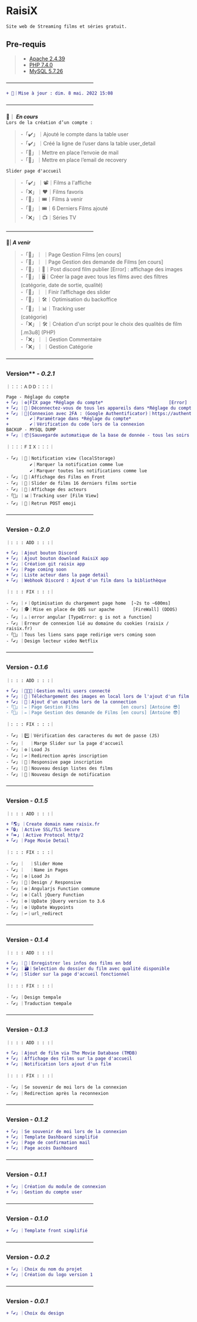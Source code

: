 # **RaisiX**
```
Site web de Streaming films et séries gratuit.
```

## **Pre-requis**
> - [Apache 2.4.39](https://httpd.apache.org/download.cgi)
> - [PHP 7.4.0](https://www.php.net/downloads.php)
> - [MySQL 5.7.26](https://www.mysql.com/fr/downloads/)

—————————————————

```DIFF
+ 🔄｜Mise à jour : dim. 8 mai. 2022 15:08
```
—————————————————

🔨｜ ***En cours***\
`Lors de la création d’un compte :`
> -「✔️」｜Ajouté le compte dans la table user\
> -「✔️」｜Créé la ligne de l’user dans la table user_detail\
> -「🔄」｜Mettre en place l’envoie de mail\
> -「🔄」｜Mettre en place l’email de recovery

`Slider page d'accueil`
> -「✔️」｜📽️｜Films a l'affiche\
> -「❌」｜❤️｜Films favoris\
> -「🔄」｜🎟️｜Films à venir\
> -「🔄」｜🎟️｜6 Derniers Films ajouté\
> -「❌」｜📺｜Séries TV

—————————————————

🍿| ***A venir***
> -「🔄」｜      ｜Page Gestion Films [en cours]\
> -「🔄」｜      ｜Page Gestion des demande de Films [en cours]\
> -「🔄」｜📣｜Post discord film  publier [Error] : affichage des images\
> -「🔄」｜🖥️｜Créer la page avec tous les films avec des filtres\
> (catégorie, date de sortie, qualité)\
> -「🔄」｜      ｜Finir l’affichage des slider\
> -「🔄」｜🛠️｜Optimisation du backoffice\
> -「🔄」｜📊｜Tracking user\
> (catégorie)\
> -「❌」｜🛠️｜Création d'un script pour le choix des qualités de film [.m3u8] (PHP)\
> -「❌」｜      ｜Gestion Commentaire\
> -「❌」｜      ｜Gestion Catégorie

—————————————————
###  Version** - *0.2.1*
`｜：：：ＡＤＤ：：：｜`
```DIFF
Page - Réglage du compte
+「✔️」｜⚙️|FIX page *Réglage du compte*                         [Error] : Token remember BDD vide
+「✔️」｜📲｜Déconnectez-vous de tous les appareils dans *Réglage du compte*
+「✔️」｜🔐|Connexion avec 2FA : (Google Authentificator)｜https://authenticatorapi.com
+        ✔️｜Paramétrage dans *Réglage du compte*
+        ✔️｜Vérification du code lors de la connexion
BACKUP - MYSQL DUMP
+「✔️」｜📦|Sauvegarde automatique de la base de donnée - tous les soirs
```
`｜：：：ＦＩＸ：：：｜`
```FIX
-「✔️」｜🔔｜Notification view (localStorage)
         ✔️｜Marquer la notification comme lue
         ✔️｜Marquer toutes les notifications comme lue
-「✔️」｜👀｜Affichage des Films en Front
-「✔️」｜🎫｜Slider de films 16 derniers films sortie
-「✔️」｜🤸｜Affichage des acteurs
-「🔄」｜📊｜Tracking user [Film View]
-「✔️」｜🐻｜Retrun POST emoji
```
—————————————————
###  **Version** - *0.2.0*
`｜: : : ADD : : :｜`
```DIFF
+「✔️」｜Ajout bouton Discord
+「✔️」｜Ajout bouton download RaisiX app
+「✔️」｜Création git raisix app
+「✔️」｜Page coming soon
+「✔️」｜Liste acteur dans la page detail
+「✔️」｜Webhook Discord : Ajout d'un film dans la bibliothèque
```
`｜: : : FIX : : :｜`
```FIX
-「✔️」｜⚡｜Optimisation du chargement page home  [~2s to ~600ms]
-「✔️」｜🕵｜Mise en place de QOS sur apache       [FireWall] (DDOS)
-「✔️」｜⚠｜error angular [TypeError: g is not a function]
-「✔️」｜Erreur de connexion lié au domaine du cookies (raisix / raisix.fr)
-「🔄」｜Tous les liens sans page redirige vers coming soon
-「✔️」｜Design lecteur video Netflix
```
—————————————————
###  **Version** - *0.1.6*
`｜: : : ADD : : :｜`
```DIFF
+「✔️」｜👨‍👦‍👦｜Gestion multi users connecté
+「✔️」｜💾｜Téléchargement des images en local lors de l'ajout d'un film
+「✔️」｜🔐｜Ajout d'un captcha lors de la connection
-「🔄」｜✏️｜Page Gestion Films                [en cours] [Antoine 😎]
-「🔄」｜✏️｜Page Gestion des demande de Films [en cours] [Antoine 😎]
```
`｜: : : FIX : : :｜`
```FIX
-「✔️」｜*️⃣️｜Vérification des caracteres du mot de passe (JS)
-「✔️」｜  ｜Marge Slider sur la page d'accueil
-「✔️」｜⚙｜Load Js
-「✔️」｜↩️｜Redirection après inscription
-「✔️」｜📱｜Responsive page inscription
-「✔️」｜📱｜Nouveau design listes des films
-「✔️」｜🔔｜Nouveau design de notification
```
—————————————————
###  **Version** - *0.1.5*
`｜: : : ADD : : :｜`
```DIFF
+「🌎」｜Create domain name raisix.fr
+「🔒」｜Active SSL/TLS Secure
+「⏩」｜Active Protocol http/2
+「✔️」｜Page Movie Detail
```
`｜: : : FIX : : :｜`
```FIX
-「✔️」｜  ｜Slider Home
-「✔️」｜  ｜Name in Pages
-「✔️」｜⚙｜Load Js
-「✔️」｜📱｜Design / Responsive
-「✔️」｜⚙｜Angularjs Function commune
-「✔️」｜⚙｜Call jQuery Function
-「✔️」｜⚙｜UpDate jQuery version to 3.6
-「✔️」｜⚙｜UpDate Waypoints
-「✔️」｜↩️｜url_redirect
```
—————————————————
### **Version** - *0.1.4*
`｜: : : ADD : : :｜`
```DIFF
+「✔️」｜💾｜Enregistrer les infos des films en bdd
+「✔️」｜🗃️｜Selection du dossier du film avec qualité disponible
+「✔️」｜Slider sur la page d'accueil fonctionnel
```
`｜: : : FIX : : :｜`
```FIX
-「✔️」｜Design tempale
-「✔️」｜Traduction tempale
```
—————————————————
### **Version** - *0.1.3*
`｜: : : ADD : : :｜`
```DIFF
+「✔️」｜Ajout de film via The Movie Database (TMDB)
+「✔️」｜Affichage des films sur la page d'accueil
+「✔️」｜Notification lors ajout d'un film
```
`｜: : : FIX : : :｜`
```FIX
-「✔️」｜Se souvenir de moi lors de la connexion
-「✔️」｜Redirection après la reconnexion
```
—————————————————
### **Version** - *0.1.2*
```DIFF
+「✔️」｜Se souvenir de moi lors de la connexion
+「✔️」｜Template Dashboard simplifié 
+「✔️」｜Page de confirmation mail
+「✔️」｜Page accès Dashboard
```
—————————————————
### **Version** - *0.1.1*
```DIFF
+「✔️」｜Création du module de connexion
+「✔️」｜Gestion du compte user
```
—————————————————
### **Version** - *0.1.0*
```DIFF
+「✔️」｜Template front simplifié
```
—————————————————
### **Version** - *0.0.2*
```DIFF
+「✔️」｜Choix du nom du projet 
+「✔️」｜Création du logo version 1
```
—————————————————
### **Version** - *0.0.1*
```DIFF
+「✔️」｜Choix du design
```